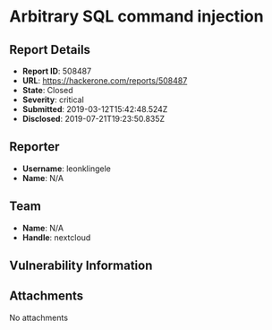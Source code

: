 # Arbitrary SQL command injection

## Report Details
- **Report ID**: 508487
- **URL**: https://hackerone.com/reports/508487
- **State**: Closed
- **Severity**: critical
- **Submitted**: 2019-03-12T15:42:48.524Z
- **Disclosed**: 2019-07-21T19:23:50.835Z

## Reporter
- **Username**: leonklingele
- **Name**: N/A

## Team
- **Name**: N/A
- **Handle**: nextcloud

## Vulnerability Information


## Attachments
No attachments
